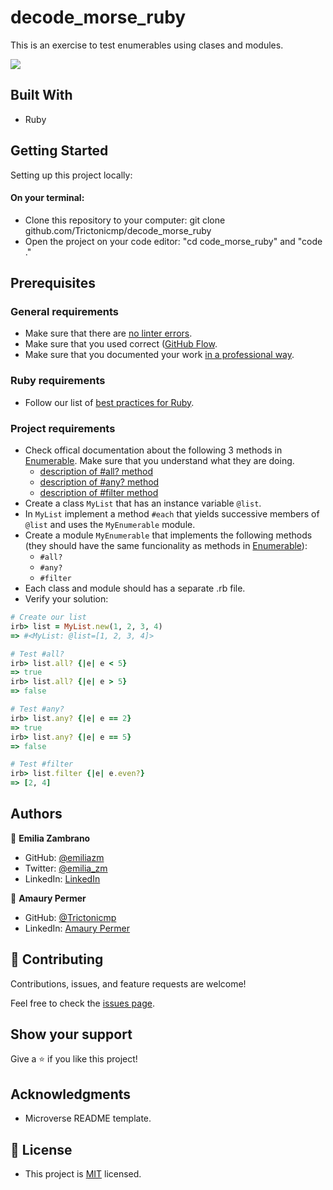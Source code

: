 # decode_morse_ruby
This is an exercise to test enumerables using clases and modules.

![](https://img.shields.io/badge/Microverse-blueviolet)


## Built With

- Ruby

## Getting Started

Setting up this project locally:
#### On your terminal:
- Clone this repository to your computer: git clone github.com/Trictonicmp/decode_morse_ruby
- Open the project on your code editor: "cd code_morse_ruby" and "code ."


## Prerequisites

### General requirements

- Make sure that there are [no linter errors](https://github.com/microverseinc/linters-config).
- Make sure that you used correct ([GitHub Flow](https://github.com/microverseinc/curriculum-transversal-skills/blob/main/git-github/articles/github_flow.md).
- Make sure that you documented your work [in a professional way](https://github.com/microverseinc/curriculum-transversal-skills/blob/main/documentation/articles/professional_repo_rules.md).

### Ruby requirements
- Follow our list of [best practices for Ruby](https://github.com/microverseinc/curriculum-ruby/blob/main/articles/ruby_best_practices.md).

### Project requirements

- Check offical documentation about the following 3 methods in [Enumerable](https://ruby-doc.org/core-3.0.0/Enumerable.html). Make sure that you understand what they are doing.
  - [description of #all? method](https://ruby-doc.org/core-3.0.0/Enumerable.html#method-i-all-3F)
  - [description of #any? method](https://ruby-doc.org/core-3.0.0/Enumerable.html#method-i-any-3F)
  - [description of #filter method](https://ruby-doc.org/core-3.0.0/Enumerable.html#method-i-filter)
- Create a class `MyList` that has an instance variable `@list`.
- In `MyList` implement a method `#each` that yields successive members of `@list` and uses the `MyEnumerable` module.
- Create a module `MyEnumerable` that implements the following methods (they should have the same funcionality as methods in [Enumerable](https://ruby-doc.org/core-3.0.0/Enumerable.html)):
  - `#all?`
  - `#any?`
  - `#filter`
- Each class and module should has a separate .rb file.
- Verify your solution:
```ruby
# Create our list
irb> list = MyList.new(1, 2, 3, 4)
=> #<MyList: @list=[1, 2, 3, 4]>

# Test #all?
irb> list.all? {|e| e < 5}
=> true
irb> list.all? {|e| e > 5}
=> false

# Test #any?
irb> list.any? {|e| e == 2}
=> true
irb> list.any? {|e| e == 5}
=> false

# Test #filter
irb> list.filter {|e| e.even?}
=> [2, 4]
```


## Authors

👤 **Emilia Zambrano**

- GitHub: [@emiliazm](https://github.com/emiliazm)
- Twitter: [@emilia_zm](https://twitter.com/emilia_zm)
- LinkedIn: [LinkedIn](https://www.linkedin.com/in/emilia-zambrano-montero-aa30a611b/)

👤 **Amaury Permer**

- GitHub: [@Trictonicmp](https://github.com/trictonicmp)
- LinkedIn: [Amaury Permer](https://www.linkedin.com/in/amaury-permer/)


## 🤝 Contributing

Contributions, issues, and feature requests are welcome!

Feel free to check the [issues page](https://github.com/Trictonicmp/decode_morse_ruby/issues).

## Show your support

Give a ⭐️ if you like this project!

## Acknowledgments

- Microverse README template.

## 📝 License

- This project is [MIT](./MIT.md) licensed.
